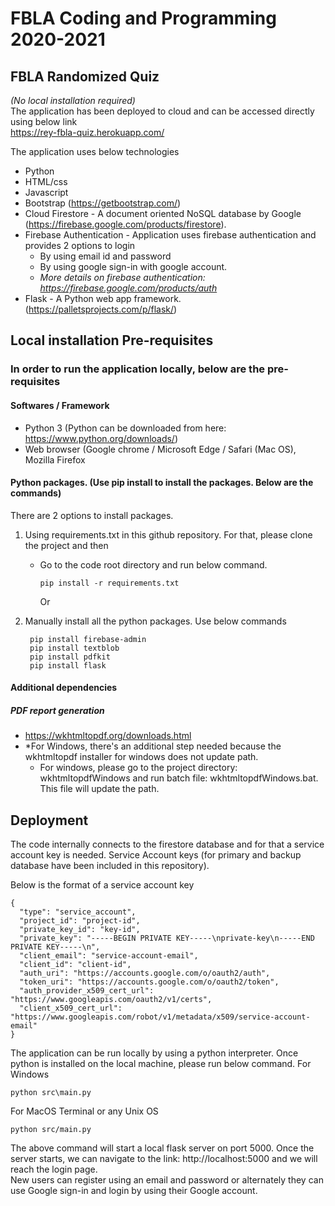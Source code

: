 # FBLA Coding and Programming 2020-2021
## FBLA Randomized Quiz
*(No local installation required)*  
The application has been deployed to cloud and can be accessed directly using below link  
https://rey-fbla-quiz.herokuapp.com/


The application uses below technologies
* Python
* HTML/css
* Javascript
* Bootstrap (https://getbootstrap.com/)
* Cloud Firestore - A document oriented NoSQL database by Google (https://firebase.google.com/products/firestore).
* Firebase Authentication - Application uses firebase authentication and provides 2 options to login
  * By using email id and password
  * By using google sign-in with google account.
  * *More details on firebase authentication: https://firebase.google.com/products/auth*
* Flask - A Python web app framework. (https://palletsprojects.com/p/flask/)

## Local installation Pre-requisites
### In order to run the application locally, below are the pre-requisites
#### Softwares / Framework
* Python 3 (Python can be downloaded from here: https://www.python.org/downloads/)
* Web browser (Google chrome / Microsoft Edge / Safari (Mac OS), Mozilla Firefox


#### Python packages. (Use pip install to install the packages. Below are the commands)
There are 2 options to install packages.  
1. Using requirements.txt in this github repository. For that, please clone the project and then  
    * Go to the code root directory and run below command.
      ```
      pip install -r requirements.txt
      ```
        
      Or  
        
2. Manually install all the python packages. Use below commands
   ```
    pip install firebase-admin
    pip install textblob
    pip install pdfkit
    pip install flask
   ```
   
#### Additional dependencies
##### PDF report generation
* https://wkhtmltopdf.org/downloads.html
* *For Windows, there's an additional step needed because the wkhtmltopdf installer for windows does not update path.
    * For windows, please go to the project directory: wkhtmltopdfWindows and run batch file: wkhtmltopdfWindows.bat. This file will update the path.

## Deployment
The code internally connects to the firestore database and for that a service account key is needed. Service Account keys (for primary and backup database have been included in this repository).

Below is the format of a service account key
```
{
  "type": "service_account",
  "project_id": "project-id",
  "private_key_id": "key-id",
  "private_key": "-----BEGIN PRIVATE KEY-----\nprivate-key\n-----END PRIVATE KEY-----\n",
  "client_email": "service-account-email",
  "client_id": "client-id",
  "auth_uri": "https://accounts.google.com/o/oauth2/auth",
  "token_uri": "https://accounts.google.com/o/oauth2/token",
  "auth_provider_x509_cert_url": "https://www.googleapis.com/oauth2/v1/certs",
  "client_x509_cert_url": "https://www.googleapis.com/robot/v1/metadata/x509/service-account-email"
}
```

The application can be run locally by using a python interpreter. Once python is installed on the local machine, please run below command.
For Windows  
```
python src\main.py
```
For MacOS Terminal or any Unix OS  
```
python src/main.py
```

The above command will start a local flask server on port 5000. Once the server starts, we can navigate to the link: http://localhost:5000 and we will reach the login page.  
New users can register using an email and password or alternately they can use Google sign-in and login by using their Google account.
